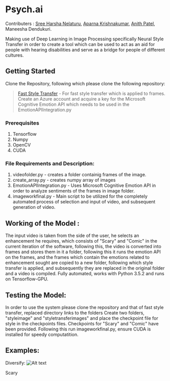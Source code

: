 # Psych.ai
Contributers : [Sree Harsha Nelaturu](https://github.com/TheBigFundamental), [Aparna Krishnakumar](https://github.com/Aparnaakk), [Anith Patel](https://github.com/anithp), Maneesha Dendukuri.

Making use of Deep Learning in Image Processing specifically Neural Style Transfer in order to create a tool which can be used to act as an aid for people with hearing disabilities and serve as a bridge for people of different cultures.
## Getting Started

Clone the Repository, following which please clone the following repository:
> [Fast Style Transfer](https://github.com/lengstrom/fast-style-transfer) - For fast style transfer which is applied to frames.
> Create an Azure account and acquire a key for the Microsoft Cognitive Emotion API which needs to be used in the EmotionAPIIntegration.py

### Prerequisites
<ol>
  <li> Tensorflow
  <li> Numpy
  <li> OpenCV
  <li> CUDA
</ol>

### File Requirements and Description:
<ol>
  <li> videofolder.py - creates a folder containig frames of the image.
  <li> create_array.py - creates numpy array of images
  <li> EmotionAPIIntegration.py - Uses Microsoft Cognitive Emotion API in order to analyze sentiments of the frames in 
        image folder.
  <li> imageworkfinal.py - Main script to be utilized for the completely automated process of selection and input of video, and   
       subsequent generation of video.
</ol>

## Working of the Model :
The input video is taken from the side of the user, he selects an enhancement he requires, which consists of "Scary" and "Comic" in the current iteration of the software, following this, the video is converted into frames and stores them in it a folder, following this it runs the emotion API on the frames, and the frames which contain the emotions related to enhancement sought are copied to a new folder, following which style transfer is applied, and subsequently they are replaced in the original folder and a video is compiled. Fully automated, works with Python 3.5.2 and runs on Tensorflow-GPU.


## Testing the Model:

In order to use the system please clone the repository and that of fast style transfer, replaced directory links to the folders
Create two folders, "styleimage" and "styletransferimages" and place the checkpoint file for style in the checkpoints files.
Checkpoints for "Scary" and "Comic" have been provided. Following this run imageworkfinal.py, ensure CUDA is installed for speedy computatition.

## Examples:

Diversify:
![Alt text](https://i.imgur.com/PxFPz6N.gif)


Scary
